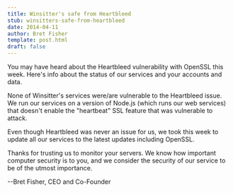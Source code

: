 ```yaml
---
title: Winsitter's safe from Heartbleed
stub: winsitters-safe-from-heartbleed
date: 2014-04-11
author: Bret Fisher
template: post.html
draft: false
---
```

You may have heard about the Heartbleed vulnerability with OpenSSL this week. Here's info about the status of our services and your accounts and data.

None of Winsitter's services were/are vulnerable to the Heartbleed issue. We run our services on a version of Node.js (which runs our web services) that doesn't enable the "heartbeat" SSL feature that was vulnerable to attack.

Even though Heartbleed was never an issue for us, we took this week to update all our services to the latest updates including OpenSSL.

Thanks for trusting us to monitor your servers. We know how important computer security is to you, and we consider the security of our service to be of the utmost importance.

--Bret Fisher, CEO and Co-Founder
